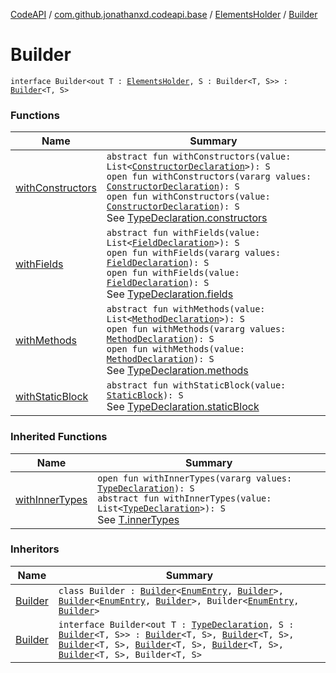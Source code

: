 [CodeAPI](../../../index.md) / [com.github.jonathanxd.codeapi.base](../../index.md) / [ElementsHolder](../index.md) / [Builder](.)

# Builder

`interface Builder<out T : `[`ElementsHolder`](../index.md)`, S : Builder<T, S>> : `[`Builder`](../../-inner-types-holder/-builder/index.md)`<T, S>`

### Functions

| Name | Summary |
|---|---|
| [withConstructors](with-constructors.md) | `abstract fun withConstructors(value: List<`[`ConstructorDeclaration`](../../-constructor-declaration/index.md)`>): S`<br>`open fun withConstructors(vararg values: `[`ConstructorDeclaration`](../../-constructor-declaration/index.md)`): S`<br>`open fun withConstructors(value: `[`ConstructorDeclaration`](../../-constructor-declaration/index.md)`): S`<br>See [TypeDeclaration.constructors](../constructors.md) |
| [withFields](with-fields.md) | `abstract fun withFields(value: List<`[`FieldDeclaration`](../../-field-declaration/index.md)`>): S`<br>`open fun withFields(vararg values: `[`FieldDeclaration`](../../-field-declaration/index.md)`): S`<br>`open fun withFields(value: `[`FieldDeclaration`](../../-field-declaration/index.md)`): S`<br>See [TypeDeclaration.fields](../fields.md) |
| [withMethods](with-methods.md) | `abstract fun withMethods(value: List<`[`MethodDeclaration`](../../-method-declaration/index.md)`>): S`<br>`open fun withMethods(vararg values: `[`MethodDeclaration`](../../-method-declaration/index.md)`): S`<br>`open fun withMethods(value: `[`MethodDeclaration`](../../-method-declaration/index.md)`): S`<br>See [TypeDeclaration.methods](../methods.md) |
| [withStaticBlock](with-static-block.md) | `abstract fun withStaticBlock(value: `[`StaticBlock`](../../-static-block/index.md)`): S`<br>See [TypeDeclaration.staticBlock](../static-block.md) |

### Inherited Functions

| Name | Summary |
|---|---|
| [withInnerTypes](../../-inner-types-holder/-builder/with-inner-types.md) | `open fun withInnerTypes(vararg values: `[`TypeDeclaration`](../../-type-declaration/index.md)`): S`<br>`abstract fun withInnerTypes(value: List<`[`TypeDeclaration`](../../-type-declaration/index.md)`>): S`<br>See [T.innerTypes](../../-inner-types-holder/inner-types.md) |

### Inheritors

| Name | Summary |
|---|---|
| [Builder](../../-enum-entry/-builder/index.md) | `class Builder : `[`Builder`](../../-argument-holder/-builder/index.md)`<`[`EnumEntry`](../../-enum-entry/index.md)`, `[`Builder`](../../-enum-entry/-builder/index.md)`>, `[`Builder`](../../-named/-builder/index.md)`<`[`EnumEntry`](../../-enum-entry/index.md)`, `[`Builder`](../../-enum-entry/-builder/index.md)`>, Builder<`[`EnumEntry`](../../-enum-entry/index.md)`, `[`Builder`](../../-enum-entry/-builder/index.md)`>` |
| [Builder](../../-type-declaration/-builder/index.md) | `interface Builder<out T : `[`TypeDeclaration`](../../-type-declaration/index.md)`, S : `[`Builder`](../../-type-declaration/-builder/index.md)`<T, S>> : `[`Builder`](../../-modifiers-holder/-builder/index.md)`<T, S>, `[`Builder`](../../-qualified-named/-builder/index.md)`<T, S>, `[`Builder`](../../-generic-signature-holder/-builder/index.md)`<T, S>, `[`Builder`](../../-annotable/-builder/index.md)`<T, S>, `[`Builder`](../../../com.github.jonathanxd.codeapi.base.comment/-comment-holder/-builder/index.md)`<T, S>, `[`Builder`](../../-inner-types-holder/-builder/index.md)`<T, S>, Builder<T, S>` |
